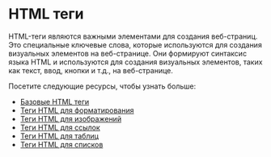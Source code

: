 # HTML теги

HTML-теги являются важными элементами для создания веб-страниц. Это специальные ключевые слова, которые используются для создания визуальных элементов на веб-странице. Они формируют синтаксис языка HTML и используются для создания визуальных элементов, таких как текст, ввод, кнопки и т.д., на веб-странице.

Посетите следующие ресурсы, чтобы узнать больше:
- [Базовые HTML теги](Basics/README.md)
- [Теги HTML для форматирования](Formatting/README.md)
- [Теги HTML для изображений](Images/README.md)
- [Теги HTML для ссылок](Links/README.md)
- [Теги HTML для таблиц](Tables/README.md)
- [Теги HTML для списков](Lists/README.md)